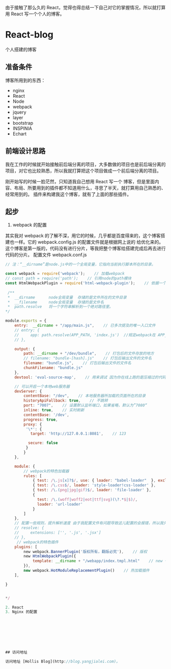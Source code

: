 由于接触了那么久的 React，觉得也得总结一下自己对它的掌握情况，所以就打算用 React 写一个个人的博客。

# React-blog

个人搭建的博客

## 准备条件

博客所用到的东西：
- nginx
- React
- Node
- webpack
- jquery
- layer
- bootstrap
- INSPINIA
- Echart

## 前端设计思路

我在工作的时候就开始接触前后端分离的项目，大多数做的项目也是前后端分离的项目，对它也比较熟悉，所以我就打算把这个项目做成一个前后端分离的项目。

刚开始写的时候一脸茫然，只知道我自己想用 React 写一个 博客，但是里面内容、布局、所要用到的插件都不知道用什么，寻思了半天，就打算用自己熟悉的、经常用到的。
插件来构建我这个博客，就有了上面的那些插件。

## 起步

1. webpack 的配置

其实我对 webpack 的了解不深，用它的时候，几乎都是百度得来的，这个博客搭建也一样。它的 webpack.config.js 的配置文件就是根据网上说的 给优化来的。这个博客是第一版的，代码没有进行分片，等我把整个博客给搭建完成后再去进行代码的分片。
配置文件 webpack.conf.js

```js
// 注：“__dirname”是node.js中的一个全局变量，它指向当前执行脚本所在的目录。

const webpack = require('webpack');    // 加载webpack
// const path = require('path');    // 引用node的path模块
const HtmlWebpackPlugin = require('html-webpack-plugin');    // 依据一个简单的index.html模板，生成一个自动引用你打包后的JS文件的新index.html
 
 /**
 *  __dirname      node全局变量  存储的是文件所在的文件目录
 *  __filename     node全局变量  存储的是文件名
 *  path.resolve   将一个字符串解析到一个绝对路径里。
*/

module.exports = {
	entry:  __dirname + "/app/main.js",    // 已多次提及的唯一入口文件
    // entry: {
    //     app: path.resolve(APP_PATH, 'index.js')  //规定webpack在 APP_PATH 的idnex.js 文件开始打包
    // },

	output: {
		path: __dirname + "/dev/bundle",    // 打包后的文件存放的地方
        // filename: "bundle-[hash].js"    // 打包后输出文件的文件名
		filename: "bundle.js",    // 打包后输出文件的文件名
        chunkFilename: "bundle.js"
	},
	devtool: 'eval-source-map',    // 用来调试 因为你在线上跑的是压缩过的代码，看不到具体错误，这个方法是让源代码和压缩代码产生映射，方便快速的定位到指定你的文件，

    // 可以开启一个本地web服务器
	devServer: {
		contentBase: "/dev",    // 本地服务器所加载的页面所在的目录
		historyApiFallback: true,    // 不跳转
		port: "7007",    // 设置默认监听端口，如果省略，默认为”7080“
		inline: true,    // 实时刷新
        contentBase: '/dev',
        progress: true,
        proxy: {
         '\*': {
           target: 'http://127.0.0.1:8081',    // 123

          secure: false
         }
        }
	},

	module: {
        // webpack的特色加载器
        rules: [
            { test: /\.js[x]?$/, use: { loader: "babel-loader"  }, exclude: /node_modules/ },
            { test: /\.css$/, loader: 'style-loader!css-loader' },
            { test: /\.(png|jpg|gif)$/, loader: 'file-loader' },
            {
              test: /\.(woff|woff2|eot|ttf|svg)(\?.*$|$)/,
              loader: 'url-loader'
            }
        ]
    },
    // 配置一些规则，提升解析速度 由于我配置文件有问题导致这儿配置的会报错，所以我先注释掉
    // resolve: {
    //     extensions: ['', '.js', '.jsx']
    // },
     // webpack的特色插件
    plugins: [
        new webpack.BannerPlugin('版权所有，翻版必究'),    // 版权
        new HtmlWebpackPlugin({
            template: __dirname + "/webapp/index.tmpl.html"    // new 一个这个插件的实例，并传入相关的参数
        }),
        new webpack.HotModuleReplacementPlugin()    // 热加载插件
    ],

}


*/

2. React 
3. Nginx 的配置








## 访问地址

访问地址 [Hollis Blog](http://blog.yangjialei.com)。
